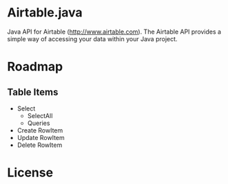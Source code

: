 # Airtable.java

Java API for Airtable (http://www.airtable.com). The Airtable API provides a simple way of accessing your data within your Java project.

# Roadmap

## Table Items
+ Select
  + SelectAll
  + Queries
+ Create RowItem
+ Update RowItem
+ Delete RowItem

# License
